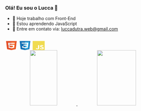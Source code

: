 ### Olá! Eu sou o Lucca 👋

- 🔭 Hoje trabalho com Front-End
- 🌱 Estou aprendendo JavaScript
- 💬 Entre em contato via: luccadutra.web@gmail.com

<div style="display: inline_block"><br>
  <img align="center" alt="Lucca-HTML" height="30" width="40" src="https://raw.githubusercontent.com/devicons/devicon/master/icons/html5/html5-original.svg">
  <img align="center" alt="Lucca-CSS" height="30" width="40" src="https://raw.githubusercontent.com/devicons/devicon/master/icons/css3/css3-original.svg">
  <img align="center" alt="Lucca-Js" height="30" width="40" src="https://raw.githubusercontent.com/devicons/devicon/master/icons/javascript/javascript-plain.svg">
</div>

<div align="center">
  <a href="https://github.com/luccadutra-web">
  <img height="180em" width="42%" src="https://github-readme-stats.vercel.app/api?username=luccadutra-web&show_icons=true&theme=dark&include_all_commits=true&count_private=true"/>
  <img height="180em" width="50%" src="https://github-readme-stats.vercel.app/api/top-langs/?username=luccadutra-web&layout=compact&langs_count=7&theme=dark"/>
</div>
